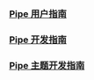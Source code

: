 ### [Pipe 用户指南](https://hacpai.com/article/1513761942333)
### [Pipe 开发指南](https://hacpai.com/article/1533965022328)
### [Pipe 主题开发指南](https://hacpai.com/article/1512550354920)
